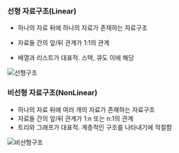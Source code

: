 ### 선형 자료구조(Linear)

* 하나의 자료 뒤에 하나의 자료가 존재하는 자료구조

* 자료들 간의 앞/뒤 관계가 1:1의 관계

* 배열과 리스트가 대표적. 스택, 큐도 이에 해당


![선형구조](https://github.com/ssd256/TIL/blob/main/%EA%B8%B0%EC%B4%88%EB%8B%A8%EC%96%B4/images/%EC%84%A0%ED%98%95%EA%B5%AC%EC%A1%B0.PNG)

### 비선형 자료구조(NonLinear)

* 하나의 자료 뒤에 여러 개의 자료가 존재하는 자료구조
* 자료들 간의 앞/뒤 관계가 1:n 또는 n:1의 관계
* 트리와 그래프가 대표적. 계층적인 구조를 나타내기에 적절함

![비선형구조](https://github.com/ssd256/TIL/blob/main/%EA%B8%B0%EC%B4%88%EB%8B%A8%EC%96%B4/images/%EB%B9%84%EC%84%A0%ED%98%95%EA%B5%AC%EC%A1%B0.PNGG)
